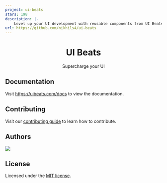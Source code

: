 ```yaml
---
project: ui-beats
stars: 198
description: |-
    Level up your UI development with reusable components from UI Beats, crafted with React, Typescript, Tailwind CSS, and Framer Motion.
url: https://github.com/nikhils4/ui-beats
---
```


<h1 align="center">UI Beats</h1>
<p align="center">
    Supercharge your UI
</p>

## Documentation

Visit https://uibeats.com/docs to view the documentation.

## Contributing

Visit our [contributing guide](https://www.uibeats.com/docs/getting-started/contribute) to learn how to
contribute.

## Authors

<a href="https://github.com/nikhils4/ui-beats/graphs/contributors">
  <img src="https://contrib.rocks/image?repo=nikhils4/ui-beats" />
</a>

## License

Licensed under the [MIT license](https://github.com/nikhils4/ui-beats/blob/main/LICENSE.md).
